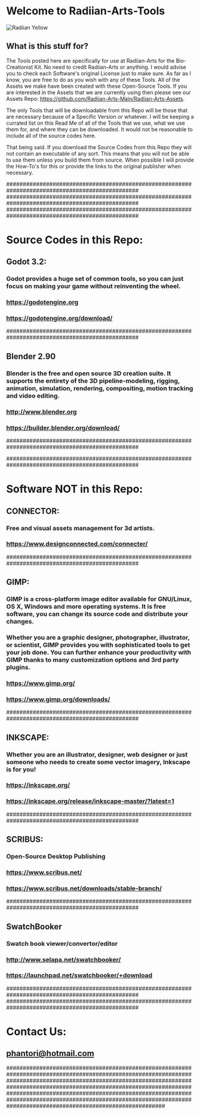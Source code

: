 # Welcome to Radiian-Arts-Tools

![Radiian Yellow](https://raw.githubusercontent.com/Radiian-Arts-Main/Radiian-Arts-Assets/master/Promotional/PNG/Github-logo-Main-Yellow.png)

##  What is this stuff for?

The Tools posted here are specifically for use at Radiian-Arts for the Bio-Creationist Kit.  No need to credit Radiian-Arts or anything.  I would advise you to check each Software's original License just to make sure.  As far as I know, you are free to do as you wish with any of these Tools.  All of the Assets we make have been created with these Open-Source Tools.  If you are interested in the Assets that we are currently using then please see our Assets Repo: https://github.com/Radiian-Arts-Main/Radiian-Arts-Assets. 

The only Tools that will be downloadable from this Repo will be those that are necessary because of a Specific Version or whatever.  I will be keeping a currated list on this Read Me of all of the Tools that we use, what we use them for, and where they can be downloaded.  It would not be reasonable to include all of the source codes here.  

That being said.  If you download the Source Codes from this Repo they will not contain an executable of any sort.  This means that you will not be able to use them unless you build them from source.  When possible I will provide the How-To's for this or provide the links to the original publisher when necessary.

################################################################################################
################################################################################################
################################################################################################

#  Source Codes in this Repo:



##     Godot 3.2:

###    Godot provides a huge set of common tools, so you can just focus on making your game without reinventing the wheel. 

###    https://godotengine.org
###    https://godotengine.org/download/
       
################################################################################################

##     Blender 2.90

###    Blender is the free and open source 3D creation suite. It supports the entirety of the 3D pipeline-modeling, rigging, animation, simulation, rendering, compositing, motion tracking and video editing.                      

###    http://www.blender.org
###    https://builder.blender.org/download/
       
################################################################################################ 



################################################################################################

#  Software NOT in this Repo:



##     CONNECTOR:

###    Free and visual assets management for 3d artists.

###    https://www.designconnected.com/connecter/

################################################################################################
     
##     GIMP:

###    GIMP is a cross-platform image editor available for GNU/Linux, OS X, Windows and more operating systems. It is free software, you can change its source code and distribute your changes.

###    Whether you are a graphic designer, photographer, illustrator, or scientist, GIMP provides you with sophisticated tools to get your job done. You can further enhance your productivity with GIMP thanks to many customization options and 3rd party plugins. 

###    https://www.gimp.org/
###    https://www.gimp.org/downloads/

################################################################################################

##     INKSCAPE:

###   Whether you are an illustrator, designer, web designer or just someone who needs to create some vector imagery, Inkscape is for you!

###    https://inkscape.org/
###    https://inkscape.org/release/inkscape-master/?latest=1

################################################################################################

##     SCRIBUS:

###   Open-Source Desktop Publishing

###    https://www.scribus.net/
###    https://www.scribus.net/downloads/stable-branch/

################################################################################################

##     SwatchBooker

###    Swatch book viewer/convertor/editor    

###    http://www.selapa.net/swatchbooker/   
###    https://launchpad.net/swatchbooker/+download

################################################################################################      
################################################################################################  

#      Contact Us:

##     phantori@hotmail.com

################################################################################################################################################################################################################################################################################################################################################################################################ 

